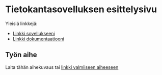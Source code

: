 # Tietokantasovelluksen esittelysivu

Yleisiä linkkejä:

* [Linkki sovellukseeni](https://pparmann.users.cs.helsinki.fi/kotilaakari/)
* [Linkki dokumentaatiooni](https://www.github.com)

## Työn aihe

Laita tähän aihekuvaus tai [linkki valmiiseen aiheeseen](http://advancedkittenry.github.io/suunnittelu_ja_tyoymparisto/aiheet/Pokemon-kanta.html) 
